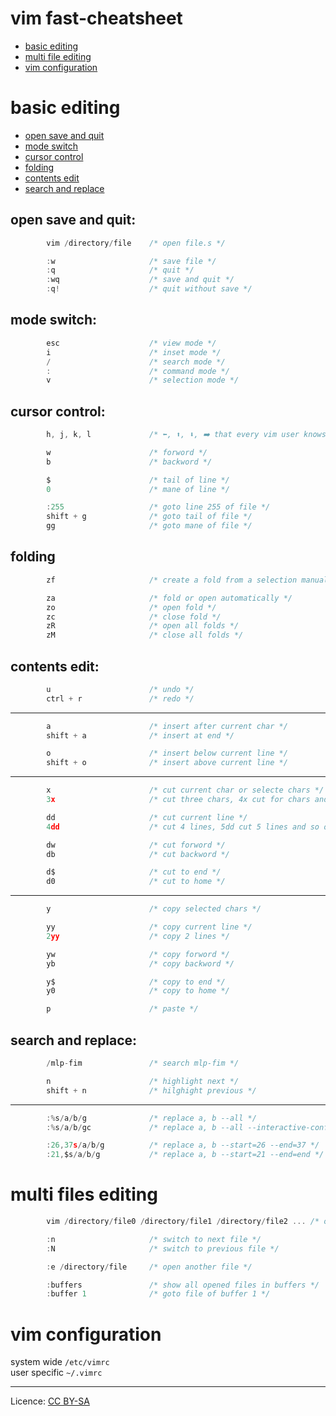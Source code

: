 # vim fast-cheatsheet
- [basic editing](#basic-editing "goto basic-editing")
- [multi file editing](#multi-file-editing "goto multi-file-editing")
- [vim configuration](#vim-configuration "goto vim-configuration")
# basic editing
- [open save and quit](#open-save-and-quit "goto open-save-and-quit")
- [mode switch](#mode-switch "goto mode-switch")
- [cursor control](#cursor-control "goto cursor-control")
- [folding](#folding "goto folding")
- [contents edit](#contents-edit "goto contents-edit")
- [search and replace](#search-and-replace "goto search-and-replace")
## open save and quit:
```c
        vim /directory/file    /* open file.s */
```
```c
        :w                     /* save file */
        :q                     /* quit */
        :wq                    /* save and quit */
        :q!                    /* quit without save */
```
## mode switch:
```c
        esc                    /* view mode */
        i                      /* inset mode */
        /                      /* search mode */
        :                      /* command mode */
        v                      /* selection mode */
```
## cursor control:
```c
        h, j, k, l             /* ⬅️, ⬆️, ⬇️, ➡️ that every vim user knows */
```
```c
        w                      /* forword */
        b                      /* backword */
```
```c
        $                      /* tail of line */
        0                      /* mane of line */
```
```c
        :255                   /* goto line 255 of file */
        shift + g              /* goto tail of file */
        gg                     /* goto mane of file */
```
## folding
```c
        zf                     /* create a fold from a selection manually */
```
```c
        za                     /* fold or open automatically */
        zo                     /* open fold */
        zc                     /* close fold */
        zR                     /* open all folds */
        zM                     /* close all folds */
```
## contents edit:
```c
        u                      /* undo */
        ctrl + r               /* redo */
```
- - - -
```c
        a                      /* insert after current char */
        shift + a              /* insert at end */
```
```c
        o                      /* insert below current line */
        shift + o              /* insert above current line */
```
- - - -
```c
        x                      /* cut current char or selecte chars */
        3x                     /* cut three chars, 4x cut for chars and so on */
```
```c
        dd                     /* cut current line */
        4dd                    /* cut 4 lines, 5dd cut 5 lines and so on */
```
```c
        dw                     /* cut forword */
        db                     /* cut backword */
```
```c
        d$                     /* cut to end */
        d0                     /* cut to home */
```
- - - -
```c
        y                      /* copy selected chars */
```
```c
        yy                     /* copy current line */
        2yy                    /* copy 2 lines */
```
```c
        yw                     /* copy forword */
        yb                     /* copy backword */
```
```c
        y$                     /* copy to end */
        y0                     /* copy to home */
```
```c
        p                      /* paste */
```
## search and replace:
```c
        /mlp-fim               /* search mlp-fim */
```
```c
        n                      /* highlight next */
        shift + n              /* hilghight previous */
```
- - - -
```c
        :%s/a/b/g              /* replace a, b --all */
        :%s/a/b/gc             /* replace a, b --all --interactive-confirm */
```
```c
        :26,37s/a/b/g          /* replace a, b --start=26 --end=37 */
        :21,$s/a/b/g           /* replace a, b --start=21 --end=end */
```
# multi files editing
```c
        vim /directory/file0 /directory/file1 /directory/file2 ... /* open multi files */
```
```c
        :n                     /* switch to next file */
        :N                     /* switch to previous file */
```
```c
        :e /directory/file     /* open another file */
```
```c
        :buffers               /* show all opened files in buffers */
        :buffer 1              /* goto file of buffer 1 */
```
# vim configuration
system wide `/etc/vimrc`\
user specific `~/.vimrc`
- - - -
Licence: [CC BY-SA](https://creativecommons.org/licenses/by-sa/4.0/)
